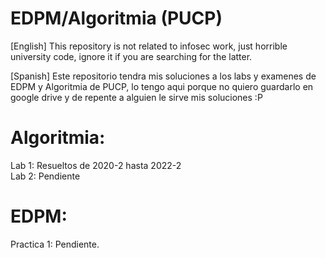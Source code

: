 # EDPM/Algoritmia (PUCP)
[English] This repository is not related to infosec work, just horrible university code, ignore it if you are searching for the latter.

[Spanish] Este repositorio tendra mis soluciones a los labs y examenes de EDPM y Algoritmia de PUCP, lo tengo aqui
porque no quiero guardarlo en google drive y de repente a alguien le sirve mis soluciones :P
 
Algoritmia:
================================
Lab 1: Resueltos de 2020-2 hasta 2022-2\
Lab 2: Pendiente 


EDPM:
===============================
Practica 1: Pendiente.
 
